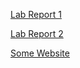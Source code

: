 [Lab Report 1](lab-report-1-week-2.html)

[Lab Report 2](lab-report-2-week-4.html)

[Some Website](mywebsite.html)
